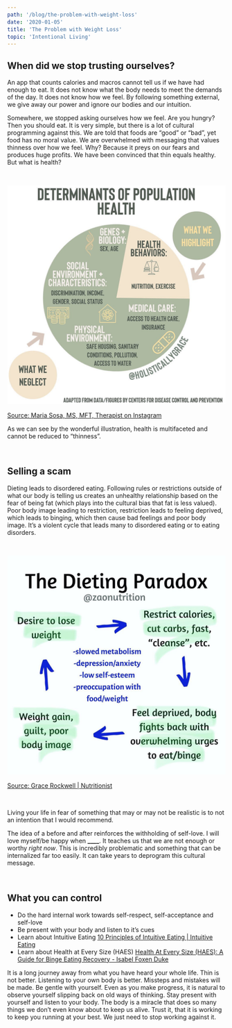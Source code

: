```yaml
---
path: '/blog/the-problem-with-weight-loss'
date: '2020-01-05'
title: 'The Problem with Weight Loss'
topic: 'Intentional Living'
---
```


## When did we stop trusting ourselves?

An app that counts calories and macros cannot tell us if we have had enough to eat. It does not know what the body needs to meet the demands of the day. It does not know how we feel. By following something external, we give away our power and ignore our bodies and our intuition.

Somewhere, we stopped asking ourselves how we feel. Are you hungry? Then you should eat. It is very simple, but there is a lot of cultural programming against this. We are told that foods are “good” or “bad”, yet food has no moral value. We are overwhelmed with messaging that values thinness over how we feel. Why? Because it preys on our fears and produces huge profits. We have been convinced that thin equals healthy. But what is health?

<p>&nbsp;</p>

![Determinants of health by @holisticallygrace](../../images/instagram/determinants_of_health.jpg 'Determinants of health by @holisticallygrace on Instagram')

[Source: Maria Sosa, MS, MFT, Therapist on Instagram](https://www.instagram.com/p/B5LOCnaAqID/?utm_source=ig_web_copy_link)

As we can see by the wonderful illustration, health is multifaceted and cannot be reduced to “thinness”.

<p>&nbsp;</p>

## Selling a scam

Dieting leads to disordered eating. Following rules or restrictions outside of what our body is telling us creates an unhealthy relationship based on the fear of being fat (which plays into the cultural bias that fat is less valued). Poor body image leading to restriction, restriction leads to feeling deprived, which leads to binging, which then cause bad feelings and poor body image. It’s a violent cycle that leads many to disordered eating or to eating disorders.

<p>&nbsp;</p>

![The Dieting Paradox by @zaonutrition](../../images/instagram/the-dieting-paradox.jpg 'The Dieting Paradox by @zaonutrition on Instagram')

[Source: Grace Rockwell | Nutritionist](https://www.instagram.com/p/B6vaULylXmd/?utm_source=ig_web_copy_link)

<p>&nbsp;</p>

Living your life in fear of something that may or may not be realistic is to not an intention that I would recommend.

The idea of a before and after reinforces the withholding of self-love. I will love myself/be happy when **\_\_\_\_**. It teaches us that we are not enough or worthy _right now_. This is incredibly problematic and something that can be internalized far too easily. It can take years to deprogram this cultural message.

<p>&nbsp;</p>

## What you can control

- Do the hard internal work towards self-respect, self-acceptance and self-love
- Be present with your body and listen to it’s cues
- Learn about Intuitive Eating [10 Principles of Intuitive Eating | Intuitive Eating](https://www.intuitiveeating.org/10-principles-of-intuitive-eating/)
- Learn about Health at Every Size (HAES) [Health At Every Size (HAES): A Guide for Binge Eating Recovery - Isabel Foxen Duke](https://isabelfoxenduke.com/health-at-every-size-haes/)

It is a long journey away from what you have heard your whole life. Thin is not better. Listening to your own body is better. Missteps and mistakes will be made. Be gentle with yourself. Even as you make progress, it is natural to observe yourself slipping back on old ways of thinking. Stay present with yourself and listen to your body. The body is a miracle that does so many things we don’t even know about to keep us alive. Trust it, that it is working to keep you running at your best. We just need to stop working against it.
